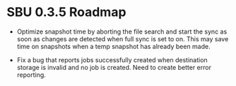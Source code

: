 # SBU 0.3.5 Roadmap
- Optimize snapshot time by aborting the file search and start the sync as soon as changes are detected when full sync is set to on. This may save time on snapshots when a temp snapshot has already been made.

- Fix a bug that reports jobs successfully created when destination storage is invalid and no job is created. Need to create better error reporting.
